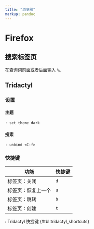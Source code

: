 ```yaml
---
title: "浏览器"
markup: pandoc
---
```


# Firefox

## 搜索标签页

在查询词前面或者后面输入 `%`。

## Tridactyl

### 设置

#### 主题

```vim
: set theme dark
```

#### 搜索

```vim
: unbind <C-f>
```

### 快捷键

| 功能               | 快捷键 |
|--------------------|--------|
| 标签页：关闭       | `d`    |
| 标签页：恢复上一个 | `u`    |
| 标签页：跳转       | `b`    |
| 标签页：创建       | `t`    |

: Tridactyl 快捷键 {#tbl:tridactyl_shortcuts}
